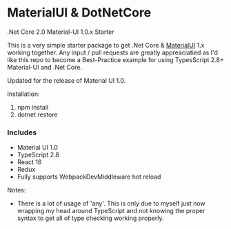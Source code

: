 # MaterialUI & DotNetCore
.Net Core 2.0 Material-UI 1.0.x Starter

This is a very simple starter package to get .Net Core & [MaterialUI](https://github.com/mui-org/material-ui) 1.x 
working together.  Any input / pull requests are greatly appreaciatied as I'd like this repo to become a Best-Practice 
example for using TypesScript 2.8+ Material-UI and .Net Core.

Updated for the release of Material UI 1.0.

Installation:

1.  npm install
2.  dotnet restore

### Includes

+ Material UI 1.0
+ TypeScript 2.8
+ React 16
+ Redux 
+ Fully supports WebpackDevMiddleware hot reload

Notes:

+ There is a lot of usage of 'any'.  This is only due to myself just now wrapping my head around TypeScript and not
knowing the proper syntax to get all of type checking working properly.
